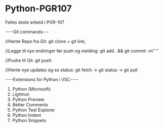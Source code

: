 # Python-PGR107
Felles skole arbeid i PGR-107

----Git commands---

//Hente Repo fra Git: git clone + git link,

//Legge til nye endringer før push og melding: git add . && git commit -m" " 

//Pushe til Git: git push

//Hente nye updates og se status: git fetch -> git status -> git pull

----Extensions for Python i VSC----

 1. Python (Microsoft)
 2. Lightrun 
 3. Python Preview
 4. Better Comments
 5. Python Test Explorer 
 6. Python Indent
 7. Python Snippets
